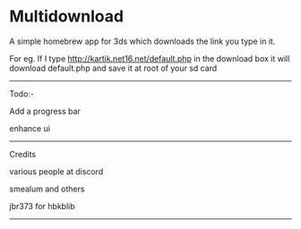 # Multidownload

A simple homebrew app for 3ds which downloads the link you type in it.

For eg. If I type http://kartik.net16.net/default.php in the download box it will download default.php and save it at root of your sd card

-----------------------

Todo:-

Add a progress bar

enhance ui

-----------------------

Credits

various people at discord

smealum and others

jbr373 for hbkblib

------------------------
